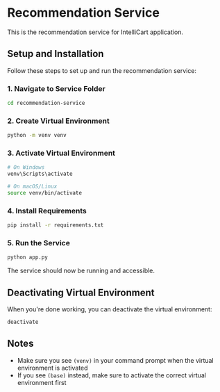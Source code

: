 # Recommendation Service

This is the recommendation service for IntelliCart application.

## Setup and Installation

Follow these steps to set up and run the recommendation service:

### 1. Navigate to Service Folder
```bash
cd recommendation-service
```

### 2. Create Virtual Environment
```bash
python -m venv venv
```

### 3. Activate Virtual Environment
```bash
# On Windows
venv\Scripts\activate

# On macOS/Linux
source venv/bin/activate
```

### 4. Install Requirements
```bash
pip install -r requirements.txt
```

### 5. Run the Service
```bash
python app.py
```

The service should now be running and accessible.

## Deactivating Virtual Environment

When you're done working, you can deactivate the virtual environment:
```bash
deactivate
```

## Notes
- Make sure you see `(venv)` in your command prompt when the virtual environment is activated
- If you see `(base)` instead, make sure to activate the correct virtual environment first